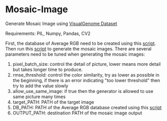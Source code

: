 # Mosaic-Image
Generate Mosaic Image using [VisualGenome Dataset](https://cs.stanford.edu/people/rak248/VG_100K_2/images.zip)

Requirements: PIL, Numpy, Pandas, CV2

First, the database of Average RGB need to be created using this [script](https://github.com/louisowen6/Mosaic_Image/blob/master/build_datasets_avg_rgb.py). Then run this [script](https://github.com/louisowen6/Mosaic_Image/blob/master/create_mosaic.py) to generate the mosaic images. There are several parameters need to be tuned when generating the mosaic images:

1) pixel_batch_size: control the detail of picture, lower means more detail but takes longer time to produce. 
2) rmse_threshold: control the color similarity, try as lower as possible in the beginning, if there is an error indicating "too lower threshold" then try to add the value slowly
3) allow_use_same_image: if true then the generator is allowed to use same picture many times
4) target_PATH: PATH of the target image
5) DB_PATH: PATH of the Average RGB database created using this [script](https://github.com/louisowen6/Mosaic_Image/blob/master/build_datasets_avg_rgb.py)
6) OUTPUT_PATH: destination PATH of the mosaic image output

